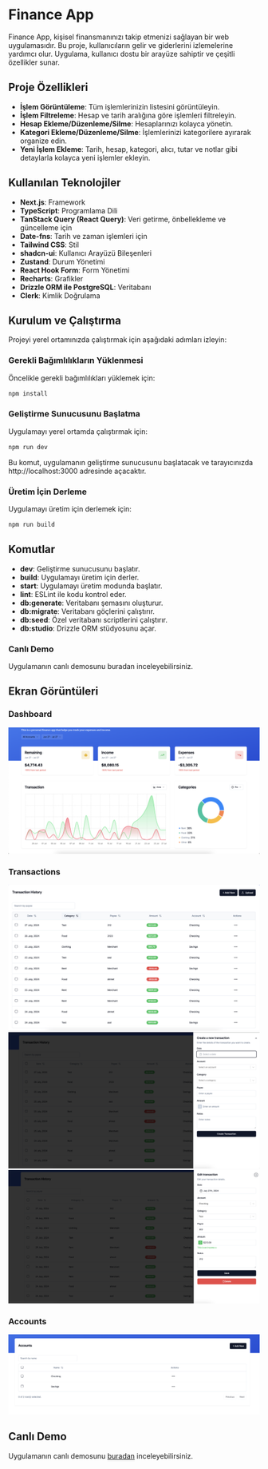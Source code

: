 # Finance App

Finance App, kişisel finansmanınızı takip etmenizi sağlayan bir web uygulamasıdır. Bu proje, kullanıcıların gelir ve giderlerini izlemelerine yardımcı olur. Uygulama, kullanıcı dostu bir arayüze sahiptir ve çeşitli özellikler sunar.

## Proje Özellikleri

- **İşlem Görüntüleme**: Tüm işlemlerinizin listesini görüntüleyin.
- **İşlem Filtreleme**: Hesap ve tarih aralığına göre işlemleri filtreleyin.
- **Hesap Ekleme/Düzenleme/Silme**: Hesaplarınızı kolayca yönetin.
- **Kategori Ekleme/Düzenleme/Silme**: İşlemlerinizi kategorilere ayırarak organize edin.
- **Yeni İşlem Ekleme**: Tarih, hesap, kategori, alıcı, tutar ve notlar gibi detaylarla kolayca yeni işlemler ekleyin.

## Kullanılan Teknolojiler

- **Next.js**: Framework
- **TypeScript**: Programlama Dili
- **TanStack Query (React Query)**: Veri getirme, önbellekleme ve güncelleme için
- **Date-fns**: Tarih ve zaman işlemleri için
- **Tailwind CSS**: Stil
- **shadcn-ui**: Kullanıcı Arayüzü Bileşenleri
- **Zustand**: Durum Yönetimi
- **React Hook Form**: Form Yönetimi
- **Recharts**: Grafikler
- **Drizzle ORM ile PostgreSQL**: Veritabanı
- **Clerk**: Kimlik Doğrulama

## Kurulum ve Çalıştırma

Projeyi yerel ortamınızda çalıştırmak için aşağıdaki adımları izleyin:

### Gerekli Bağımlılıkların Yüklenmesi

Öncelikle gerekli bağımlılıkları yüklemek için:

```bash
npm install
```

### Geliştirme Sunucusunu Başlatma

Uygulamayı yerel ortamda çalıştırmak için:

```bash
npm run dev
```

Bu komut, uygulamanın geliştirme sunucusunu başlatacak ve tarayıcınızda http://localhost:3000 adresinde açacaktır.

### Üretim İçin Derleme

Uygulamayı üretim için derlemek için:

```bash
npm run build
```

## Komutlar

- **dev**: Geliştirme sunucusunu başlatır.
- **build**: Uygulamayı üretim için derler.
- **start**: Uygulamayı üretim modunda başlatır.
- **lint**: ESLint ile kodu kontrol eder.
- **db:generate**: Veritabanı şemasını oluşturur.
- **db:migrate**: Veritabanı göçlerini çalıştırır.
- **db:seed**: Özel veritabanı scriptlerini çalıştırır.
- **db:studio**: Drizzle ORM stüdyosunu açar.

### Canlı Demo

Uygulamanın canlı demosunu buradan inceleyebilirsiniz.

## Ekran Görüntüleri

### Dashboard

![Dashboard Ekran Görüntüsü](./screenshots/overview.png)

### Transactions

![Transaction Ekran Görüntüsü](./screenshots/transaction-history.png)
![Transaction Ekleme Ekran Görüntüsü](./screenshots/create-transaction.png)
![Transaction Editleme Ekran Görüntüsü](./screenshots/edit-transaction.png)

### Accounts

![Accounts Ekran Görüntüsü](./screenshots/accounts.png)

## Canlı Demo

Uygulamanın canlı demosunu [buradan](https://finance-jade.vercel.app/sign-in?redirect_url=https%3A%2F%2Ffinance-jade.vercel.app%2F) inceleyebilirsiniz.
